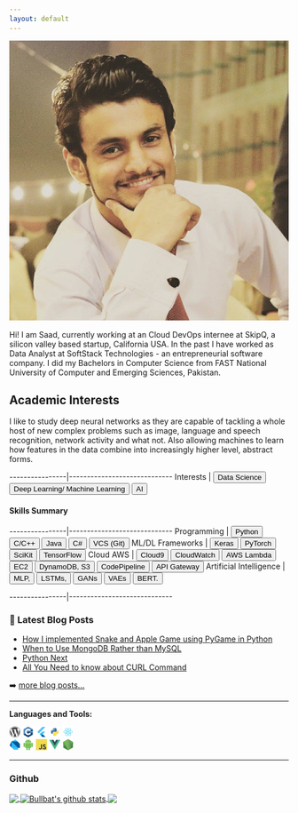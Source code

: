 ```yaml
---
layout: default
---
```



<img class="profile-picture" src="sh7.jpg">

Hi! I am Saad, currently working at an Cloud DevOps internee at SkipQ, a silicon valley based startup, California USA. In the past I have worked as Data Analyst at SoftStack Technologies - an entrepreneurial software company. I did my Bachelors in Computer Science from FAST National University of Computer and Emerging Sciences, Pakistan.

## Academic Interests

I like to study deep neural networks as they are capable of tackling a whole host of new complex problems such as image, language and speech recognition, network activity and what not. Also allowing machines to learn how features in the data combine into increasingly higher level, abstract forms.

----------------|-----------------------------
Interests | <button class="skill-badge-green">Data Science</button> <button class="skill-badge-green">Deep Learning/ Machine Learning</button> <button class="skill-badge-green">AI</button> 

#### Skills Summary

----------------|-----------------------------
Programming     | <button class="skill-badge-blue">Python</button> <button class="skill-badge-blue">C/C++</button> <button class="skill-badge-blue">Java</button> <button class="skill-badge-blue">C#</button>  <button class="skill-badge-blue">VCS (Git)</button>
ML/DL Frameworks      | <button class="skill-badge-blue">Keras</button> <button class="skill-badge-blue">PyTorch</button> <button class="skill-badge-blue">SciKit</button> <button class="skill-badge-blue">TensorFlow</button>
Cloud AWS        | <button class="skill-badge-blue">Cloud9</button> <button class="skill-badge-blue">CloudWatch</button> <button class="skill-badge-blue">AWS Lambda</button> <button class="skill-badge-blue">EC2</button> <button class="skill-badge-blue">DynamoDB, S3</button> <button class="skill-badge-blue">CodePipeline</button> <button class="skill-badge-blue"> API Gateway</button>
Artificial Intelligence | <button class="skill-badge-blue">MLP,</button> <button class="skill-badge-blue">LSTMs,</button> <button class="skill-badge-blue">GANs</button> <button class="skill-badge-blue">VAEs</button> <button class="skill-badge-blue">BERT.</button> 

----------------|-----------------------------
### 📕 Latest Blog Posts

<!-- BLOG-POST-LIST:START -->
- [How I implemented Snake and Apple Game using PyGame in Python](https://medium.com/@_bullbat/how-i-implemented-snake-and-apple-game-using-pygame-in-python-dc60e5a314e6)
- [When to Use MongoDB Rather than MySQL](https://saadmalik7.wordpress.com/2021/06/03/when-to-use-mongodb-rather-than-mysql/)
- [Python Next](https://saadmalik7.wordpress.com/2021/05/10/python-next/)
- [All You Need to know about CURL Command](https://saadmalik7.wordpress.com/2019/08/04/all-you-need-to-know-about-curl-command/)
<!-- BLOG-POST-LIST:END -->

➡️ [more blog posts...](http://saadmalik7.wordpress.com/)

---

**Languages and Tools:**  


<code><img height="20" src="https://raw.githubusercontent.com/github/explore/80688e429a7d4ef2fca1e82350fe8e3517d3494d/topics/wordpress/wordpress.png"></code>
<code><img height="20" src="https://raw.githubusercontent.com/github/explore/80688e429a7d4ef2fca1e82350fe8e3517d3494d/topics/cpp/cpp.png"></code>
<code><img height="20" src="https://raw.githubusercontent.com/github/explore/80688e429a7d4ef2fca1e82350fe8e3517d3494d/topics/flutter/flutter.png"></code>
<code><img height="20" src="https://raw.githubusercontent.com/github/explore/80688e429a7d4ef2fca1e82350fe8e3517d3494d/topics/python/python.png"></code>
<code><img height="20" src="https://raw.githubusercontent.com/github/explore/80688e429a7d4ef2fca1e82350fe8e3517d3494d/topics/react/react.png"></code>   
<code><img height="20" src="https://raw.githubusercontent.com/github/explore/80688e429a7d4ef2fca1e82350fe8e3517d3494d/topics/dart/dart.png"></code>
<code><img height="20" src="https://raw.githubusercontent.com/github/explore/80688e429a7d4ef2fca1e82350fe8e3517d3494d/topics/android/android.png"></code>
<code><img height="20" src="https://raw.githubusercontent.com/github/explore/80688e429a7d4ef2fca1e82350fe8e3517d3494d/topics/javascript/javascript.png"></code>
<code><img height="20" src="https://raw.githubusercontent.com/github/explore/80688e429a7d4ef2fca1e82350fe8e3517d3494d/topics/vue/vue.png"></code>
<code><img height="20" src="https://raw.githubusercontent.com/github/explore/80688e429a7d4ef2fca1e82350fe8e3517d3494d/topics/nodejs/nodejs.png"></code>    


---
### Github

<a href="https://github.com/maliksh7">
  <img align="center"  src="https://github-readme-stats.vercel.app/api/top-langs/?username=maliksh7&hide_langs_below=1&theme=dark" />
</a>
<a href="https://github.com/maliksh7">
 <img align="center" src="https://github-readme-stats.vercel.app/api?username=maliksh7&show_icons=true&line_height=27&theme=dark" alt="Bullbat's github stats"/>
</a>
<a href="https://github.com/maliksh7/DeepMAD">
  <img align="center" src="https://github-readme-stats.vercel.app/api/pin/?username=maliksh7&repo=DeepMAD&theme=dark" />
</a>

